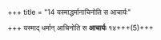 +++
title = "14 यस्माद्धर्मानाचिनोति स आचार्यः"

+++
यस्माद् धर्मान् आचिनोति स **आचार्यः** १४+++(5)+++